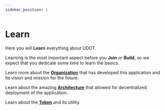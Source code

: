 ```yaml
---
sidebar_position: 1
---
```


# Learn

Here you will **Learn** everything about UDOT. 

Learning is the most important aspect before you **Join** or **Build**, so we expect that you dedicate some time to learn the basics. 

Learn more about the [**Organization**](/about/introduction.md) that has developed this application and its vision and mission for the future.

Learn about the amazing [**Architecture**](/architecture/overview.md) that allowed for decentralized deployment of the application. 

Learn about the [**Token**](/token/udot-token.md) and its utility.






